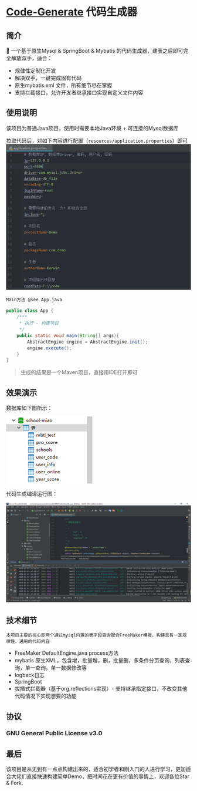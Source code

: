 #  [Code-Generate](https://github.com/kkzhilu/Code-Generate) 代码生成器

## 简介

 🚀  一个基于原生Mysql & SpringBoot & Mybatis 的代码生成器，建表之后即可完全解放双手，适合：

- 规律性定制化开发
- 解决双手，一键完成固有代码
- 原生mybatis.xml 文件，所有细节尽在掌握
- 支持拦截接口，允许开发者继承接口实现自定义文件内容



## 使用说明

该项目为普通Java项目，使用时需要本地Java环境 + 可连接的Mysql数据库

拉取代码后，对如下内容进行配置（```resources/application.properties```）即可
![image-20200203181537363](ReadMe.assets/image-20200203181537363.png)



```Main方法 @see App.java```

```java
public class App {
    /***
     * 执行 - 构建项目
     */
    public static void main(String[] args){
        AbstractEngine engine = AbstractEngine.init();
        engine.execute();
    }
}
```

> 生成的结果是一个Maven项目，直接用IDE打开即可



## 效果演示

数据库如下图所示：

![image-20200203182200943](ReadMe.assets/image-20200203182200943.png)



代码生成编译运行图：

![image-20200203182231778](ReadMe.assets/image-20200203182231778.png)



## 技术细节

```本项目主要的核心即两个通过mysql内置的表字段查询配合FreeMaker模板，构建具有一定规律性，通用的代码内容```

- FreeMaker  DefaultEngine.java process方法
- mybatis 原生XML，包含增，批量增，删，批量删，多条件分页查询，列表查询，单一查询，单一数据修改等
- logback日志
- SpringBoot
- 拔插式拦截器（基于org.reflections实现）- 支持继承指定接口，不改变其他代码情况下实现想要的功能



## 协议

### GNU General Public License v3.0



## 最后

该项目是从无到有一点点构建出来的，适合初学者和刚入门的人进行学习，更加适合大佬们直接快速构建简单Demo，把时间花在更有价值的事情上，欢迎各位Star & Fork.